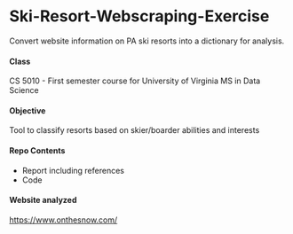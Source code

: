 # Ski-Resort-Webscraping-Exercise
Convert website information on PA ski resorts into a dictionary for analysis.

#### Class
CS 5010 - First semester course for University of Virginia MS in Data Science

#### Objective
Tool to classify resorts based on skier/boarder abilities and interests

#### Repo Contents
- Report including references
- Code

#### Website analyzed
https://www.onthesnow.com/

